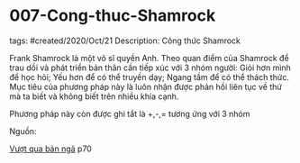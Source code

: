# 007-Cong-thuc-Shamrock

tags: #created/2020/Oct/21
Description: Công thức Shamrock

Frank Shamrock là một võ sĩ quyền Anh. Theo quan điểm của Shamrock để trau dồi và phát triển bản thân cần tiếp xúc với 3 nhóm người: Giỏi hơn mình để học hỏi; Yếu hơn để có thể truyền dạy; Ngang tầm để có thể thách thức. Mục tiêu của phương pháp này là luôn nhận được phản hồi liên tục về thứ mà ta biết và không biết trên nhiều khía cạnh.

Phương pháp này còn được ghi tắt là +,-,= tương ứng với 3 nhóm

Nguồn:

[Vượt qua bản ngã](https://www.remnote.io/document/mEkhE7SBEEQev2J7R) p70